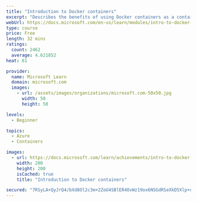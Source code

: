 ```yaml
---
title: "Introduction to Docker containers"
excerpt: "Describes the benefits of using Docker containers as a containerization platform. Discuss the infrastructure provided by the Docker platform."
webUrl: https://docs.microsoft.com/en-us/learn/modules/intro-to-docker-containers/
type: course
price: Free
length: 32 mins
ratings:
  count: 2462
  average: 4.621852
heat: 61

provider:
  name: Microsoft Learn
  domain: microsoft.com
  images:
    - url: /assets/images/organizations/microsoft.com-50x50.jpg
      width: 50
      height: 50

levels:
  - Beginner

topics:
  - Azure
  - Containers

images:
  - url: https://docs.microsoft.com/learn/achievements/intro-to-docker-containers-social.png
    width: 200
    height: 200
    isCached: true
    title: "Introduction to Docker containers"

secured: "7RSyLA+QyJrQ4/bXd8Ol2c3m+2ZoU4SBlER4OvWz19ox6NSGdRSeXkD5Xlp+ozWPFwxxTUcqT8z26X2+RWyTKVZGlXc/A7fjEcSUG9uncukq5yUPsJ/9wkqEdamGXWMYJSuwedRSgyUy/Y9NOS2lwB7Q3pT0P+zW+Q4nhI9ruIlyk2XTjpvzCuxDRoQ8/zZLNFNXB/Lqectf0FCy3BrplAqYwp7mP/cWaNeW7/ZTrtY5sbUzkRDTSdWAgrHYv/m30uyFLLS53TbbKKSjfofk9tozKwmPOYwjgs0yXSAZv0hVtEtFIY+oMLUqnj/D1xmcyV7DPLqqq5DDdcu9IGsLSJ0RMHpTGG/RROFys43/33VVvCCkLQSWFWwvMc64QgdG/nbsMIbiuwGsczrsOQA1EQ==;kTZSQjNF2DZMUiks2eRQqg=="
---
```


